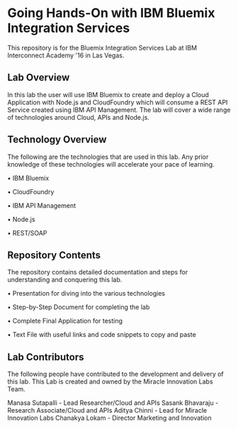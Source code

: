 # Going Hands-On with IBM Bluemix Integration Services

This repository is for the Bluemix Integration Services Lab at IBM Interconnect Academy '16 in Las Vegas.

## Lab Overview

In this lab the user will use IBM Bluemix to create and deploy a Cloud Application with Node.js and CloudFoundry which will consume a REST API Service created using IBM API Management. The lab will cover a wide range of technologies around Cloud, APIs and Node.js. 

## Technology Overview

The following are the technologies that are used in this lab. Any prior knowledge of these technologies will accelerate your pace of learning. 

• IBM Bluemix

• CloudFoundry

• IBM API Management

• Node.js

• REST/SOAP

## Repository Contents

The repository contains detailed documentation and steps for understanding and conquering this lab. 

• Presentation for diving into the various technologies 

• Step-by-Step Document for completing the lab

• Complete Final Application for testing

• Text File with useful links and code snippets to copy and paste

## Lab Contributors

The following people have contributed to the development and delivery of this lab. This Lab is created and owned by the Miracle Innovation Labs Team. 

Manasa Sutapalli - Lead Researcher/Cloud and APIs
Sasank Bhavaraju - Research Associate/Cloud and APIs
Aditya Chinni - Lead for Miracle Innovation Labs
Chanakya Lokam - Director Marketing and Innovation
